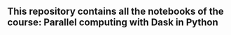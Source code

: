 ## This repository contains all the notebooks of the course: Parallel computing with Dask in Python 
